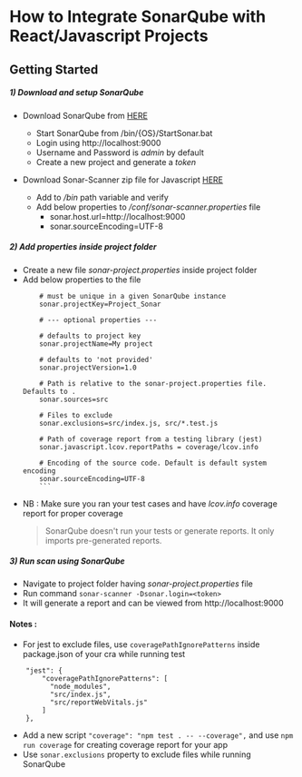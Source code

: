# How to Integrate SonarQube with React/Javascript Projects

## Getting Started

##### 1) Download and setup SonarQube

- Download SonarQube from [HERE](https://www.sonarqube.org/downloads/)
    - Start SonarQube from /bin/{OS}/StartSonar.bat
    - Login using http://localhost:9000
    - Username and Password is _admin_ by default
    - Create a new project and generate a _token_
    

- Download Sonar-Scanner zip file for Javascript [HERE](https://docs.sonarqube.org/latest/analysis/scan/sonarscanner/)
    - Add to _/bin_ path variable and verify
    - Add below properties to _/conf/sonar-scanner.properties_ file
        - sonar.host.url=http://localhost:9000
        - sonar.sourceEncoding=UTF-8
        

##### 2) Add properties inside project folder
    
- Create a new file _sonar-project.properties_ inside project folder
- Add below properties to the file
    ```
        # must be unique in a given SonarQube instance
		sonar.projectKey=Project_Sonar

		# --- optional properties ---

		# defaults to project key
		sonar.projectName=My project
		
		# defaults to 'not provided'
		sonar.projectVersion=1.0

		# Path is relative to the sonar-project.properties file. Defaults to .
		sonar.sources=src

		# Files to exclude
		sonar.exclusions=src/index.js, src/*.test.js

		# Path of coverage report from a testing library (jest)
		sonar.javascript.lcov.reportPaths = coverage/lcov.info

		# Encoding of the source code. Default is default system encoding
		sonar.sourceEncoding=UTF-8
		```
- NB : Make sure you ran your test cases and have _lcov.info_  coverage report for proper coverage
    > SonarQube doesn't run your tests or generate reports. It only imports pre-generated reports.


##### 3) Run scan using SonarQube
- Navigate to project folder having _sonar-project.properties_ file
- Run command ``` sonar-scanner -Dsonar.login=<token> ```
- It will generate a report and can be viewed from http://localhost:9000



#### Notes : 
- For jest to exclude files, use ```coveragePathIgnorePatterns``` inside package.json of your cra while running test
``` 
    "jest": {
        "coveragePathIgnorePatterns": [
          "node_modules",
          "src/index.js",
          "src/reportWebVitals.js"
        ]
    },

```

- Add a new script ```"coverage": "npm test . -- --coverage",``` and use ```npm run coverage``` for creating coverage report for your app
- Use ```sonar.exclusions``` property to exclude files while running SonarQube

